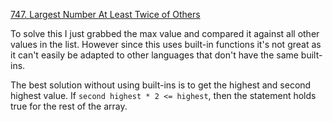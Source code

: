 [747. Largest Number At Least Twice of Others](https://leetcode.com/problems/largest-number-at-least-twice-of-others/)

To solve this I just grabbed the max value and compared it against all other values in the list. However since this uses built-in functions it's not great as it can't easily be adapted to other languages that don't have the same built-ins.

The best solution without using built-ins is to get the highest and second highest value. If `second highest * 2 <= highest`, then the statement holds true for the rest of the array.